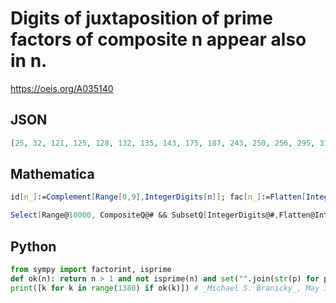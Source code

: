 # Digits of juxtaposition of prime factors of composite n appear also in n\.
https://oeis.org/A035140
## JSON
```JSON
[25, 32, 121, 125, 128, 132, 135, 143, 175, 187, 243, 250, 256, 295, 312, 324, 341, 351, 375, 432, 451, 512, 625, 671, 679, 735, 781, 875, 928, 932, 1023, 1024, 1053, 1057, 1207, 1243, 1250, 1255, 1324, 1325, 1328, 1331, 1352, 1359, 1372, 1375, 1377, 1379]
```
## Mathematica
```Mathematica
id[n_]:=Complement[Range[0,9],IntegerDigits[n]]; fac[n_]:=Flatten[IntegerDigits[Take[FactorInteger[n],All,1]]]; t={}; Do[If[!PrimeQ[n] && Intersection[id[n],fac[n]] == {}, AppendTo[t,n]], {n,2,1380}]; t (* _Jayanta Basu_, May 01 2013 *)
```
```Mathematica
Select[Range@10000, CompositeQ@# && SubsetQ[IntegerDigits@#,Flatten@IntegerDigits@(#[[1]] & /@ FactorInteger@#)] &] (* _Hans Rudolf Widmer_, May 11 2023 *)
```
## Python
```Python
from sympy import factorint, isprime
def ok(n): return n > 1 and not isprime(n) and set("".join(str(p) for p in factorint(n))) <= set(str(n))
print([k for k in range(1380) if ok(k)]) # _Michael S. Branicky_, May 11 2023
```
